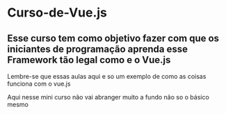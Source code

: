 
# Curso-de-Vue.js
## Esse curso tem como objetivo fazer com que os iniciantes de programação aprenda esse Framework tão legal como e o Vue.js
<p>Lembre-se que essas aulas aqui e so um exemplo de como as coisas funciona com o vue.js </p>
<p>Aqui nesse mini curso não vai abranger muito a fundo não so o básico mesmo </p>
